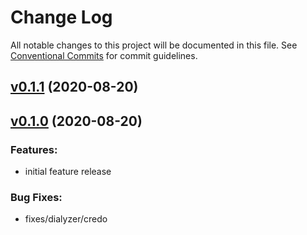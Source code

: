 # Change Log

All notable changes to this project will be documented in this file.
See [Conventional Commits](Https://conventionalcommits.org) for commit guidelines.

<!-- changelog -->

## [v0.1.1](https://github.com/ash-project/ash_csv/compare/v0.1.0...v0.1.1) (2020-08-20)




## [v0.1.0](https://github.com/ash-project/ash_csv/compare/v0.1.0...v0.1.0) (2020-08-20)




### Features:

* initial feature release

### Bug Fixes:

* fixes/dialyzer/credo
